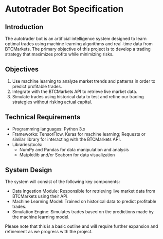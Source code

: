 # Autotrader Bot Specification

## Introduction
The autotrader bot is an artificial intelligence system designed to learn optimal trades using machine learning algorithms and real-time data from BTCMarkets. The primary objective of this project is to develop a trading strategy that maximizes profits while minimizing risks.

## Objectives
1. Use machine learning to analyze market trends and patterns in order to predict profitable trades.
2. Integrate with the BTCMarkets API to retrieve live market data.
3. Simulate trades using historical data to test and refine our trading strategies without risking actual capital.

## Technical Requirements
- Programming languages: Python 3.x
- Frameworks: TensorFlow, Keras for machine learning; Requests or similar library for interacting with the BTCMarkets API.
- Libraries/tools:
  - NumPy and Pandas for data manipulation and analysis
  - Matplotlib and/or Seaborn for data visualization

## System Design
The system will consist of the following key components:

- Data Ingestion Module: Responsible for retrieving live market data from BTCMarkets using their API.
- Machine Learning Model: Trained on historical data to predict profitable trades.
- Simulation Engine: Simulates trades based on the predictions made by the machine learning model.

Please note that this is a basic outline and will require further expansion and refinement as we progress with the project.
